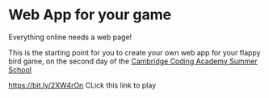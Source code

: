 # Web App for your game

Everything online needs a web page!

This is the starting point for you to create your own web app for your flappy bird game, on the second day of the [Cambridge Coding Academy Summer School](http://cambridgecoding.com/summer-school) 

https://bit.ly/2XW4rOn
CLick this link to play
